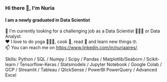 ### Hi there 👋, I'm Nuria
#### I am a newly graduated in Data Scientist

🔎  I'm currently looking for a challenging job as a Data Scientist 👩🏻‍🔬 or Data Analyst.  
❤️  I love to do yoga 🧘🏻‍♀️, cook 🍜, read 📖  and learn new things 🤓.  
📫 You can reach me on https://www.linkedin.com/in/nuriaaires/.   

Skills: Python / SQL / Numpy / Scipy / Pandas / Matplotlib/Seaborn / Scikit-learn / Tensorflow-Keras / Statsmodels / Jupyter Notebook /  Google Colab / GCP / Streamlit / Tableau / QlickSense / PowerBI PowerQuery / Advanced Excel

<!--
**nairesc/nairesc** is a ✨ _special_ ✨ repository because its `README.md` (this file) appears on your GitHub profile.

